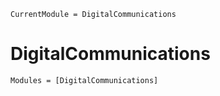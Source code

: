 ```@meta
CurrentModule = DigitalCommunications
```

# DigitalCommunications

```@autodocs
Modules = [DigitalCommunications]
```
